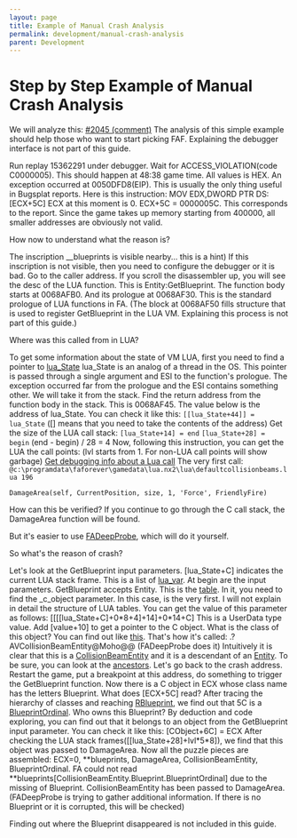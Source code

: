 ```yaml
---
layout: page
title: Example of Manual Crash Analysis
permalink: development/manual-crash-analysis
parent: Development
---
```


# Step by Step Example of Manual Crash Analysis

We will analyze this: [#2045 (comment)](https://github.com/FAForever/fa/issues/2045#issuecomment-924210717)
The analysis of this simple example should help those who want to start picking FAF.
Explaining the debugger interface is not part of this guide.

Run replay 15362291 under debugger. Wait for ACCESS_VIOLATION(code C0000005).
This should happen at 48:38 game time. All values is HEX.
An exception occurred at 0050DFD8(EIP).
This is usually the only thing useful in Bugsplat reports.
Here is this instruction: MOV EDX,DWORD PTR DS:[ECX+5C]
ECX at this moment is 0. ECX+5C = 0000005C. This corresponds to the report.
Since the game takes up memory starting from 400000, all smaller addresses are obviously not valid.

How now to understand what the reason is?

The inscription \_\_blueprints is visible nearby... this is a hint)
If this inscription is not visible, then you need to configure the debugger or it is bad.
Go to the caller address. If you scroll the disassembler up, you will see the desc of the LUA function.
This is Entity:GetBlueprint. The function body starts at 0068AFB0.
And its prologue at 0068AF30. This is the standard prologue of LUA functions in FA.
(The block at 0068AF50 fills structure that is used to register GetBlueprint in the LUA VM.
Explaining this process is not part of this guide.)

Where was this called from in LUA?

To get some information about the state of VM LUA, first you need to find a pointer to [lua_State](https://github.com/FAForever/FA-Binary-Patches/blob/360ed5705940bc80fde52aedf3b3afdb2586e57c/sections/include/moho.h#L167)
lua_State is an analog of a thread in the OS.
This pointer is passed through a single argument and ESI to the function's prologue.
The exception occurred far from the prologue and the ESI contains something other.
We will take it from the stack. Find the return address from the function body in the stack. This is 0068AF45.
The value below is the address of lua_State. You can check it like this: `[[lua_State+44]] = lua_State`
([] means that you need to take the contents of the address)
Get the size of the LUA call stack:
`[lua_State+14] = end`
`[lua_State+28] = begin`
(end - begin) / 28 = 4
Now, following this instruction, you can get the LUA the call points:
(lvl starts from 1. For non-LUA call points will show garbage)
[Get debugging info about a Lua call](https://github.com/FAForever/FA-Binary-Patches/blob/360ed5705940bc80fde52aedf3b3afdb2586e57c/sections/include/global.h#L9)
The very first call:
`@c:\programdata\faforever\gamedata\lua.nx2\lua\defaultcollisionbeams.lua 196`

```
DamageArea(self, CurrentPosition, size, 1, 'Force', FriendlyFire)
```

How can this be verified? If you continue to go through the C call stack, the DamageArea function will be found.

But it's easier to use [FADeepProbe](https://github.com/FAForever/FADeepProbe), which will do it yourself.

So what's the reason of crash?

Let's look at the GetBlueprint input parameters.
[lua_State+C] indicates the current LUA stack frame. This is a list of [lua_var](https://github.com/FAForever/FA-Binary-Patches/blob/360ed5705940bc80fde52aedf3b3afdb2586e57c/sections/include/moho.h#L147).
At begin are the input parameters. GetBlueprint accepts Entity. This is the [table](https://lua.org/source/5.0/lobject.h.html#Table).
In it, you need to find the \_c_object parameter. In this case, is the very first.
I will not explain in detail the structure of LUA tables.
You can get the value of this parameter as follows: [[[[lua_State+C]+0\*8+4]+14]+0\*14+C]
This is a UserData type value. Add [value+10] to get a pointer to the C object.
What is the class of this object? You can find out like [this](https://github.com/FAForever/FA-Binary-Patches/blob/360ed5705940bc80fde52aedf3b3afdb2586e57c/sections/include/global.h#L3).
That's how it's called: .?AVCollisionBeamEntity@Moho@@ (FADeepProbe does it)
Intuitively it is clear that this is a [CollisionBeamEntity](https://github.com/FAForever/fa/blob/7542596ea1c16be28615fdc40cc9bf9c8bb5481a/engine/Sim/CollisionBeamEntity.lua) and it is a descendant of an [Entity](https://github.com/FAForever/fa/blob/7542596ea1c16be28615fdc40cc9bf9c8bb5481a/engine/Sim/Entity.lua).
To be sure, you can look at the [ancestors](https://github.com/FAForever/FA-Binary-Patches/blob/360ed5705940bc80fde52aedf3b3afdb2586e57c/sections/include/global.h#L4).
Let's go back to the crash address.
Restart the game, put a breakpoint at this address, do something to trigger the GetBlueprint function.
Now there is a C object in ECX whose class name has the letters Blueprint. What does [ECX+5C] read?
After tracing the hierarchy of classes and reaching [RBlueprint](https://github.com/FAForever/FA-Binary-Patches/blob/360ed5705940bc80fde52aedf3b3afdb2586e57c/sections/include/moho.h#L308), we find out that 5C is a [BlueprintOrdinal](https://github.com/FAForever/FA-Binary-Patches/blob/360ed5705940bc80fde52aedf3b3afdb2586e57c/sections/include/moho.h#L316).
Who owns this Blueprint?
By deduction and code exploring, you can find out that it belongs to an object from the GetBlueprint input parameter.
You can check it like this: [CObject+6C] = ECX
After checking the LUA stack frames([[lua_State+28]+lvl\*5\*8]), we find that this object was passed to DamageArea.
Now all the puzzle pieces are assembled:
ECX=0, **blueprints, DamageArea, CollisionBeamEntity, BlueprintOrdinal.
FA could not read **blueprints[CollisionBeamEntity.Blueprint.BlueprintOrdinal] due to the missing of Blueprint.
CollisionBeamEntity has been passed to DamageArea.
(FADeepProbe is trying to gather additional information. If there is no Blueprint or it is corrupted, this will be checked)

Finding out where the Blueprint disappeared is not included in this guide.
